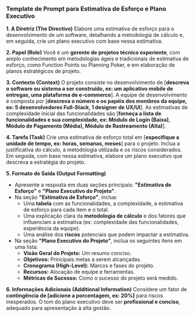 ### **Template de Prompt para Estimativa de Esforço e Plano Executivo**

**1. A Diretriz (The Directive)**
Elabore uma estimativa de esforço para o desenvolvimento de um software, detalhando a metodologia de cálculo e, em seguida, crie um plano executivo com base nessa estimativa.

**2. Papel (Role)**
Você é um **gerente de projetos técnico experiente**, com amplo conhecimento em metodologias ágeis e tradicionais de estimativa de esforço, como Function Points ou Planning Poker, e em elaboração de planos estratégicos de projeto.

**3. Contexto (Context)**
O projeto consiste no desenvolvimento de [**descreva o software ou sistema a ser construído, ex: um aplicativo mobile de entregas, uma plataforma de e-commerce**]. A equipe de desenvolvimento é composta por [**descreva o número e os papéis dos membros da equipe, ex: 5 desenvolvedores Full-Stack, 1 designer de UX/UI**]. As estimativas de complexidade inicial das funcionalidades são [**forneça a lista de funcionalidades e sua complexidade, ex: Módulo de Login (Baixa), Módulo de Pagamento (Média), Módulo de Rastreamento (Alta)**].

**4. Tarefa (Task)**
Crie uma estimativa de esforço total em [**especifique a unidade de tempo, ex: horas, semanas, meses**] para o projeto. Inclua a justificativa do cálculo, a metodologia utilizada e os riscos considerados. Em seguida, com base nessa estimativa, elabore um plano executivo que descreva a estratégia do projeto.

**5. Formato de Saída (Output Formatting)**
* Apresente a resposta em duas seções principais: **"Estimativa de Esforço"** e **"Plano Executivo do Projeto"**.
* Na seção **"Estimativa de Esforço"**, inclua:
    * Uma **tabela** com as funcionalidades, a complexidade, a estimativa de esforço para cada item e o total.
    * Uma explicação clara da **metodologia de cálculo** e dos fatores que influenciam a estimativa (ex: complexidade das funcionalidades, experiência da equipe).
    * Uma análise dos **riscos** potenciais que podem impactar a estimativa.
* Na seção **"Plano Executivo do Projeto"**, inclua os seguintes itens em uma lista:
    * **Visão Geral do Projeto:** Um resumo conciso.
    * **Objetivos:** Principais metas a serem alcançadas.
    * **Cronograma (High-Level):** Marcos e fases do projeto.
    * **Recursos:** Alocação de equipe e ferramentas.
    * **Métricas de Sucesso:** Como o sucesso do projeto será medido.

**6. Informações Adicionais (Additional Information)**
Considere um fator de **contingência de [adicione a porcentagem, ex: 20%]** para riscos inesperados. O tom do plano executivo deve ser **profissional e conciso**, adequado para apresentação à alta gestão.